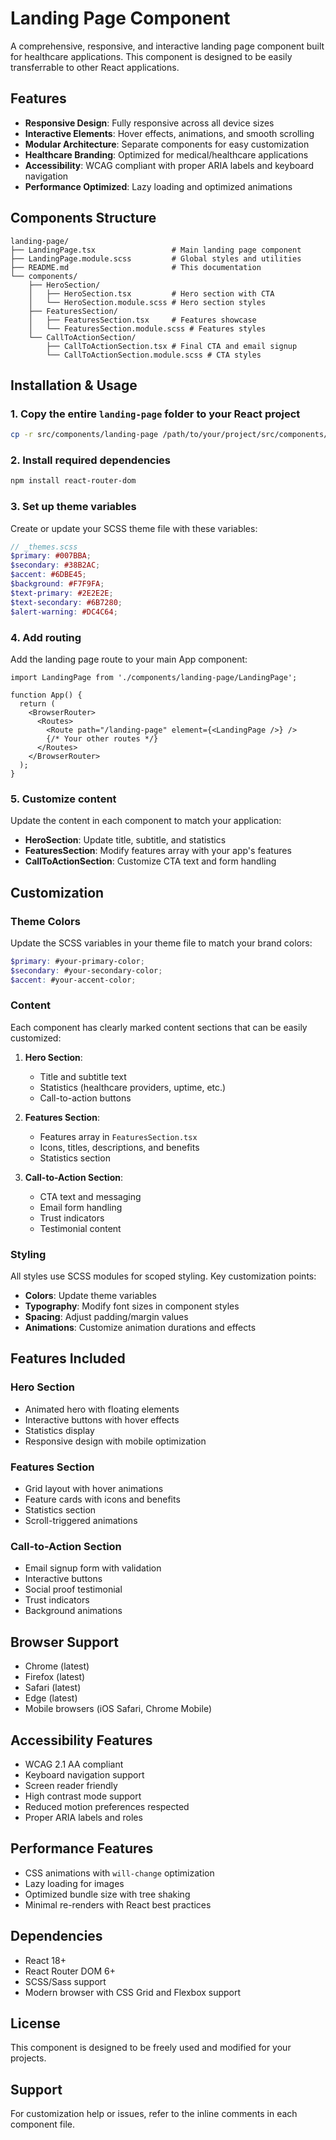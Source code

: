 # Landing Page Component

A comprehensive, responsive, and interactive landing page component built for healthcare applications. This component is designed to be easily transferrable to other React applications.

## Features

- **Responsive Design**: Fully responsive across all device sizes
- **Interactive Elements**: Hover effects, animations, and smooth scrolling
- **Modular Architecture**: Separate components for easy customization
- **Healthcare Branding**: Optimized for medical/healthcare applications
- **Accessibility**: WCAG compliant with proper ARIA labels and keyboard navigation
- **Performance Optimized**: Lazy loading and optimized animations

## Components Structure

```
landing-page/
├── LandingPage.tsx                 # Main landing page component
├── LandingPage.module.scss         # Global styles and utilities
├── README.md                       # This documentation
└── components/
    ├── HeroSection/
    │   ├── HeroSection.tsx         # Hero section with CTA
    │   └── HeroSection.module.scss # Hero section styles
    ├── FeaturesSection/
    │   ├── FeaturesSection.tsx     # Features showcase
    │   └── FeaturesSection.module.scss # Features styles
    └── CallToActionSection/
        ├── CallToActionSection.tsx # Final CTA and email signup
        └── CallToActionSection.module.scss # CTA styles
```

## Installation & Usage

### 1. Copy the entire `landing-page` folder to your React project

```bash
cp -r src/components/landing-page /path/to/your/project/src/components/
```

### 2. Install required dependencies

```bash
npm install react-router-dom
```

### 3. Set up theme variables

Create or update your SCSS theme file with these variables:

```scss
// _themes.scss
$primary: #007BBA;
$secondary: #38B2AC;
$accent: #6DBE45;
$background: #F7F9FA;
$text-primary: #2E2E2E;
$text-secondary: #6B7280;
$alert-warning: #DC4C64;
```

### 4. Add routing

Add the landing page route to your main App component:

```tsx
import LandingPage from './components/landing-page/LandingPage';

function App() {
  return (
    <BrowserRouter>
      <Routes>
        <Route path="/landing-page" element={<LandingPage />} />
        {/* Your other routes */}
      </Routes>
    </BrowserRouter>
  );
}
```

### 5. Customize content

Update the content in each component to match your application:

- **HeroSection**: Update title, subtitle, and statistics
- **FeaturesSection**: Modify features array with your app's features
- **CallToActionSection**: Customize CTA text and form handling

## Customization

### Theme Colors

Update the SCSS variables in your theme file to match your brand colors:

```scss
$primary: #your-primary-color;
$secondary: #your-secondary-color;
$accent: #your-accent-color;
```

### Content

Each component has clearly marked content sections that can be easily customized:

1. **Hero Section**: 
   - Title and subtitle text
   - Statistics (healthcare providers, uptime, etc.)
   - Call-to-action buttons

2. **Features Section**:
   - Features array in `FeaturesSection.tsx`
   - Icons, titles, descriptions, and benefits
   - Statistics section

3. **Call-to-Action Section**:
   - CTA text and messaging
   - Email form handling
   - Trust indicators
   - Testimonial content

### Styling

All styles use SCSS modules for scoped styling. Key customization points:

- **Colors**: Update theme variables
- **Typography**: Modify font sizes in component styles
- **Spacing**: Adjust padding/margin values
- **Animations**: Customize animation durations and effects

## Features Included

### Hero Section
- Animated hero with floating elements
- Interactive buttons with hover effects
- Statistics display
- Responsive design with mobile optimization

### Features Section
- Grid layout with hover animations
- Feature cards with icons and benefits
- Statistics section
- Scroll-triggered animations

### Call-to-Action Section
- Email signup form with validation
- Interactive buttons
- Social proof testimonial
- Trust indicators
- Background animations

## Browser Support

- Chrome (latest)
- Firefox (latest)
- Safari (latest)
- Edge (latest)
- Mobile browsers (iOS Safari, Chrome Mobile)

## Accessibility Features

- WCAG 2.1 AA compliant
- Keyboard navigation support
- Screen reader friendly
- High contrast mode support
- Reduced motion preferences respected
- Proper ARIA labels and roles

## Performance Features

- CSS animations with `will-change` optimization
- Lazy loading for images
- Optimized bundle size with tree shaking
- Minimal re-renders with React best practices

## Dependencies

- React 18+
- React Router DOM 6+
- SCSS/Sass support
- Modern browser with CSS Grid and Flexbox support

## License

This component is designed to be freely used and modified for your projects.

## Support

For customization help or issues, refer to the inline comments in each component file.